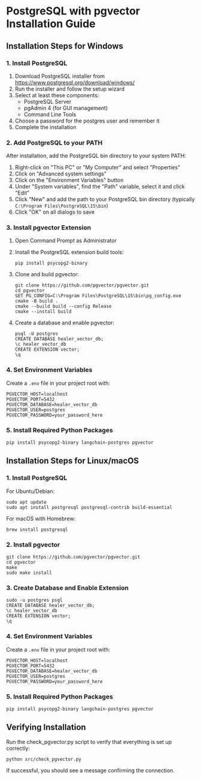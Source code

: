 # PostgreSQL with pgvector Installation Guide

## Installation Steps for Windows

### 1. Install PostgreSQL

1. Download PostgreSQL installer from https://www.postgresql.org/download/windows/
2. Run the installer and follow the setup wizard
3. Select at least these components:
   - PostgreSQL Server
   - pgAdmin 4 (for GUI management)
   - Command Line Tools
4. Choose a password for the postgres user and remember it
5. Complete the installation

### 2. Add PostgreSQL to your PATH

After installation, add the PostgreSQL bin directory to your system PATH:

1. Right-click on "This PC" or "My Computer" and select "Properties"
2. Click on "Advanced system settings"
3. Click on the "Environment Variables" button
4. Under "System variables", find the "Path" variable, select it and click "Edit"
5. Click "New" and add the path to your PostgreSQL bin directory (typically `C:\Program Files\PostgreSQL\15\bin`)
6. Click "OK" on all dialogs to save

### 3. Install pgvector Extension

1. Open Command Prompt as Administrator
2. Install the PostgreSQL extension build tools:

   ```
   pip install psycopg2-binary
   ```

3. Clone and build pgvector:

   ```
   git clone https://github.com/pgvector/pgvector.git
   cd pgvector
   SET PG_CONFIG=C:\Program Files\PostgreSQL\15\bin\pg_config.exe
   cmake -B build .
   cmake --build build --config Release
   cmake --install build
   ```

4. Create a database and enable pgvector:
   ```
   psql -U postgres
   CREATE DATABASE healer_vector_db;
   \c healer_vector_db
   CREATE EXTENSION vector;
   \q
   ```

### 4. Set Environment Variables

Create a `.env` file in your project root with:

```
PGVECTOR_HOST=localhost
PGVECTOR_PORT=5432
PGVECTOR_DATABASE=healer_vector_db
PGVECTOR_USER=postgres
PGVECTOR_PASSWORD=your_password_here
```

### 5. Install Required Python Packages

```
pip install psycopg2-binary langchain-postgres pgvector
```

## Installation Steps for Linux/macOS

### 1. Install PostgreSQL

For Ubuntu/Debian:

```
sudo apt update
sudo apt install postgresql postgresql-contrib build-essential
```

For macOS with Homebrew:

```
brew install postgresql
```

### 2. Install pgvector

```
git clone https://github.com/pgvector/pgvector.git
cd pgvector
make
sudo make install
```

### 3. Create Database and Enable Extension

```
sudo -u postgres psql
CREATE DATABASE healer_vector_db;
\c healer_vector_db
CREATE EXTENSION vector;
\q
```

### 4. Set Environment Variables

Create a `.env` file in your project root with:

```
PGVECTOR_HOST=localhost
PGVECTOR_PORT=5432
PGVECTOR_DATABASE=healer_vector_db
PGVECTOR_USER=postgres
PGVECTOR_PASSWORD=your_password_here
```

### 5. Install Required Python Packages

```
pip install psycopg2-binary langchain-postgres pgvector
```

## Verifying Installation

Run the check_pgvector.py script to verify that everything is set up correctly:

```
python src/check_pgvector.py
```

If successful, you should see a message confirming the connection.
